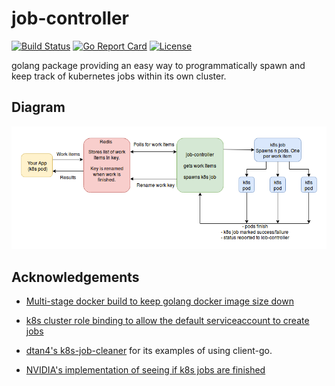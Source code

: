 # job-controller

[![Build Status](https://travis-ci.org/eggshell/job-controller.svg?branch=master)](https://travis-ci.org/eggshell/job-controller)
[![Go Report Card](https://goreportcard.com/badge/github.com/eggshell/job-controller)](https://goreportcard.com/report/github.com/eggshell/job-controller)
[![License](https://img.shields.io/badge/License-Apache%202.0-blue.svg)](https://opensource.org/licenses/Apache-2.0)

golang package providing an easy way to programmatically spawn and keep track
of kubernetes jobs within its own cluster.

## Diagram

![job-controller diagram](img/job-controller-diagram.png)

## Acknowledgements

* [Multi-stage docker build to keep golang docker image size down](https://medium.com/@chemidy/create-the-smallest-and-secured-golang-docker-image-based-on-scratch-4752223b7324)

* [k8s cluster role binding to allow the default serviceaccount to create jobs](https://github.com/fabric8io/fabric8/issues/6840)

* [dtan4's k8s-job-cleaner](https://github.com/dtan4/k8s-job-cleaner) for its
  examples of using client-go.

* [NVIDIA's implementation of seeing if k8s jobs are finished](https://github.com/NVIDIA/kubernetes/blob/master/pkg/controller/job/utils.go)
